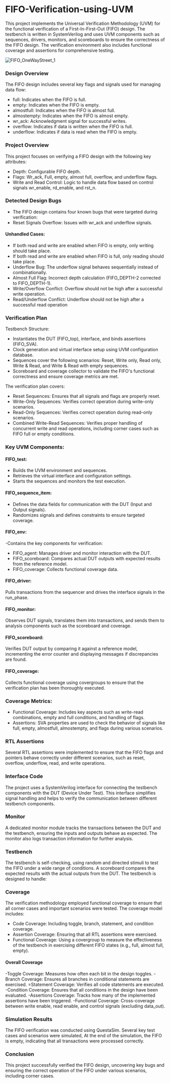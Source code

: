 # FIFO-Verification-using-UVM
This project implements the Universal Verification Methodology (UVM) for the functional verification of a First-In-First-Out (FIFO) design. The testbench is written in SystemVerilog and uses UVM components such as sequences, drivers, monitors, and scoreboards to ensure the correctness of the FIFO design. The verification environment also includes functional coverage and assertions for comprehensive testing.

![FIFO_OneWayStreet_1](https://github.com/user-attachments/assets/c43f4088-9a65-4308-ae19-206e4c443c8d)

### Design Overview
The FIFO design includes several key flags and signals used for managing data flow:
- full: Indicates when the FIFO is full.
- empty: Indicates when the FIFO is empty.
- almostfull: Indicates when the FIFO is almost full.
- almostempty: Indicates when the FIFO is almost empty.
- wr_ack: Acknowledgment signal for successful writes.
- overflow: Indicates if data is written when the FIFO is full.
- underflow: Indicates if data is read when the FIFO is empty.

### Project Overview
This project focuses on verifying a FIFO design with the following key attributes:
- Depth: Configurable FIFO depth.
- Flags: Wr_ack, Full, empty, almost full, overflow, and underflow flags.
- Write and Read Control: Logic to handle data flow based on control signals wr_enable, rd_enable, and rst_n.

### Detected Design Bugs

- The FIFO design contains four known bugs that were targeted during verification:
- Reset Signals Overflow: Issues with wr_ack and underflow signals.
  
#### Unhandled Cases:
- If both read and write are enabled when FIFO is empty, only writing should take place.
- If both read and write are enabled when FIFO is full, only reading should take place.
- Underflow Bug: The underflow signal behaves sequentially instead of combinationally.
- Almost Full Flag: Incorrect depth calculation (FIFO_DEPTH-2 corrected to FIFO_DEPTH-1).
- Write/Overflow Conflict: Overflow should not be high after a successful write operation.
- Read/Underflow Conflict: Underflow should not be high after a successful read operation

### Verification Plan
Testbench Structure:
- Instantiates the DUT (FIFO_top), interface, and binds assertions (FIFO_SVA).
- Clock generation and virtual interface setup using UVM configuration database.
- Sequences cover the following scenarios: Reset, Write only, Read only, Write & Read, and Write & Read with empty sequences.
- Scoreboard and coverage collector to validate the FIFO's functional correctness and ensure coverage metrics are met.

The verification plan covers:
- Reset Sequences: Ensures that all signals and flags are properly reset.
- Write-Only Sequences: Verifies correct operation during write-only scenarios.
- Read-Only Sequences: Verifies correct operation during read-only scenarios.
- Combined Write-Read Sequences: Verifies proper handling of concurrent write and read operations, including corner cases such as FIFO full or empty conditions.

### Key UVM Components:

#### FIFO_test:
- Builds the UVM environment and sequences.
- Retrieves the virtual interface and configuration settings.
- Starts the sequences and monitors the test execution.

#### FIFO_sequence_item:
- Defines the data fields for communication with the DUT (Input and Output signals).
- Randomizes signals and defines constraints to ensure targeted coverage.

#### FIFO_env:
-Contains the key components for verification:
- FIFO_agent: Manages driver and monitor interaction with the DUT.
- FIFO_scoreboard: Compares actual DUT outputs with expected results from the reference model.
- FIFO_coverage: Collects functional coverage data.

#### FIFO_driver:
Pulls transactions from the sequencer and drives the interface signals in the run_phase.

#### FIFO_monitor:
Observes DUT signals, translates them into transactions, and sends them to analysis components such as the scoreboard and coverage.

#### FIFO_scoreboard:
Verifies DUT output by comparing it against a reference model, incrementing the error counter and displaying messages if discrepancies are found.

#### FIFO_coverage:
Collects functional coverage using covergroups to ensure that the verification plan has been thoroughly executed.

### Coverage Metrics:
- Functional Coverage: Includes key aspects such as write-read combinations, empty and full conditions, and handling of flags.
- Assertions: SVA properties are used to check the behavior of signals like full, empty, almostfull, almostempty, and flags during various scenarios.

### RTL Assertions
Several RTL assertions were implemented to ensure that the FIFO flags and pointers behave correctly under different scenarios, such as reset, overflow, underflow, read, and write operations.

### Interface Code
The project uses a SystemVerilog interface for connecting the testbench components with the DUT (Device Under Test). This interface simplifies signal handling and helps to verify the communication between different testbench components.

### Monitor
A dedicated monitor module tracks the transactions between the DUT and the testbench, ensuring the inputs and outputs behave as expected. The monitor also logs transaction information for further analysis.

### Testbench
The testbench is self-checking, using random and directed stimuli to test the FIFO under a wide range of conditions. A scoreboard compares the expected results with the actual outputs from the DUT. The testbench is designed to handle:

### Coverage
The verification methodology employed functional coverage to ensure that all corner cases and important scenarios were tested. The coverage model includes:

- Code Coverage: Including toggle, branch, statement, and condition coverage.
- Assertion Coverage: Ensuring that all RTL assertions were exercised.
- Functional Coverage: Using a covergroup to measure the effectiveness of the testbench in exercising different FIFO states (e.g., full, almost full, empty).

#### Overall Coverage
-Toggle Coverage: Measures how often each bit in the design toggles.
-Branch Coverage: Ensures all branches in conditional statements are exercised.
=Statement Coverage: Verifies all code statements are executed.
-Condition Coverage: Ensures that all conditions in the design have been evaluated.
-Assertions Coverage: Tracks how many of the implemented assertions have been triggered.
-Functional Coverage: Cross-coverage between write enable, read enable, and control signals (excluding data_out).

### Simulation Results
The FIFO verification was conducted using QuestaSim. Several key test cases and scenarios were simulated, At the end of the simulation, the FIFO is empty, indicating that all transactions were processed correctly.

### Conclusion
This project successfully verified the FIFO design, uncovering key bugs and ensuring the correct operation of the FIFO under various scenarios, including corner cases.
